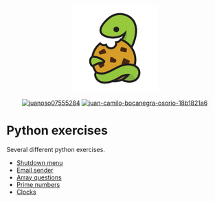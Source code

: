 <p align="center">
    <a href=#><img src="https://raw.githubusercontent.com/jbocane6/logos/main/otros/python.png" alt="python" width="200" /></a></p>
  
  <p align="center">
    <a href="https://twitter.com/juanoso07555284" target="blank"><img align="center" src="https://raw.githubusercontent.com/rahuldkjain/github-profile-readme-generator/master/src/images/icons/Social/twitter.svg" alt="juanoso07555284" height="30" width="40" /></a>
  <a href="https://linkedin.com/in/juan-camilo-bocanegra-osorio-18b1821a6" target="blank"><img align="center" src="https://raw.githubusercontent.com/rahuldkjain/github-profile-readme-generator/master/src/images/icons/Social/linked-in-alt.svg" alt="juan-camilo-bocanegra-osorio-18b1821a6" height="30" width="40" /></a>
  </p>

# Python exercises
Several different python exercises.

- [Shutdown menu](https://github.com/jbocane6/python_exercises/tree/master/shutdown_menu)
- [Email sender](https://github.com/jbocane6/python_exercises/tree/master/email_sender)
- [Array questions](https://github.com/jbocane6/python_exercises/tree/master/array_questions)
- [Prime numbers](https://github.com/jbocane6/python_exercises/tree/master/prime_numbers)
- [Clocks](https://github.com/jbocane6/python_exercises/tree/master/clocks)
